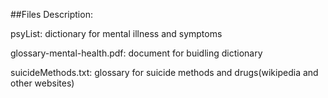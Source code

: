 ##Files Description:

psyList: dictionary for mental illness and symptoms

glossary-mental-health.pdf: document for buidling dictionary

suicideMethods.txt: glossary for suicide methods and drugs(wikipedia and other websites)